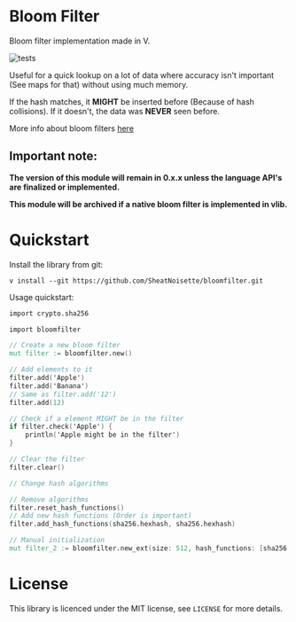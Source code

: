 # Bloom Filter

Bloom filter implementation made in V.

![tests](https://github.com/SheatNoisette/bloomfilter/actions/workflows/makefile.yml/badge.svg)

Useful for a quick lookup on a lot of data where accuracy isn't important
(See maps for that) without using much memory.

If the hash matches, it **MIGHT** be inserted before (Because of hash collisions). If it doesn't, the data
was **NEVER** seen before.

More info about bloom filters [here](https://en.wikipedia.org/wiki/Bloom_filter)

Important note:
---

**The version of this module will remain in 0.x.x unless the language API's are finalized or
implemented.**

**This module will be archived if a native bloom filter is implemented in vlib.**

# Quickstart

Install the library from git:
```
v install --git https://github.com/SheatNoisette/bloomfilter.git
```

Usage quickstart:
```v
import crypto.sha256

import bloomfilter

// Create a new bloom filter
mut filter := bloomfilter.new()

// Add elements to it
filter.add('Apple')
filter.add('Banana')
// Same as filter.add('12')
filter.add(12)

// Check if a element MIGHT be in the filter
if filter.check('Apple') {
    println('Apple might be in the filter')
}

// Clear the filter
filter.clear()

// Change hash algorithms

// Remove algorithms
filter.reset_hash_functions()
// Add new hash functions (Order is important)
filter.add_hash_functions(sha256.hexhash, sha256.hexhash)

// Manual initialization
mut filter_2 := bloomfilter.new_ext(size: 512, hash_functions: [sha256.hexhash])
```

# License
This library is licenced under the MIT license, see ```LICENSE``` for more
details.
